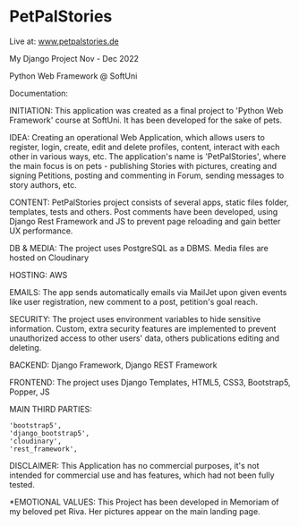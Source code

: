 # PetPalStories
Live at: www.petpalstories.de

My Django Project Nov - Dec 2022

Python Web Framework @ SoftUni

Documentation:

INITIATION: This application was created as a final project to 'Python Web Framework' course at SoftUni. It has been developed for the sake of pets.

IDEA: Creating an operational Web Application, which allows users to register, login, create, edit and delete profiles, content, interact with each other in various ways, etc. The application's name is 'PetPalStories', where the main focus is on pets - publishing Stories with pictures, creating and signing Petitions, posting and commenting in Forum, sending messages to story authors, etc.

CONTENT: PetPalStories project consists of several apps, static files folder, templates, tests and others. 
Post comments have been developed, using Django Rest Framework and JS to prevent page reloading and gain better UX performance.

DB & MEDIA: The project uses PostgreSQL as a DBMS. Media files are hosted on Cloudinary

HOSTING: AWS

EMAILS: The app sends automatically emails via MailJet upon given events like user registration, new comment to a post, petition's goal reach.

SECURITY: The project uses environment variables to hide sensitive information. Custom, extra security features are implemented to prevent unauthorized access to other users' data, others publications editing and deleting.

BACKEND: Django Framework, Django REST Framework

FRONTEND: The project uses Django Templates, HTML5, CSS3, Bootstrap5, Popper, JS

MAIN THIRD PARTIES:

    'bootstrap5',
    'django_bootstrap5',
    'cloudinary',
    'rest_framework',


DISCLAIMER: This Application has no commercial purposes, it's not intended for commercial use and has features, which had not been fully tested.

*EMOTIONAL VALUES: This Project has been developed in Memoriam of my beloved pet Riva. Her pictures appear on the main landing page.